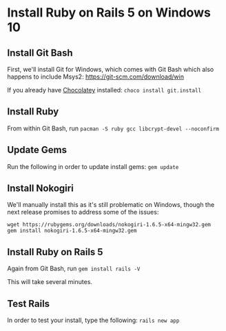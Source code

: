 # Install Ruby on Rails 5 on Windows 10

## Install Git Bash

First, we'll install Git for Windows, which comes with Git Bash which also happens to include Msys2: https://git-scm.com/download/win

If you already have [Chocolatey](https://chocolatey.org/install) installed: `choco install git.install`

## Install Ruby

From within Git Bash, run `pacman -S ruby gcc libcrypt-devel --noconfirm`

## Update Gems

Run the following in order to update install gems: `gem update`

## Install Nokogiri

We'll manually install this as it's still problematic on Windows, though the next release promises to address some of the issues: 

```
wget https://rubygems.org/downloads/nokogiri-1.6.5-x64-mingw32.gem
gem install nokogiri-1.6.5-x64-mingw32.gem
```

## Install Ruby on Rails 5

Again from Git Bash, run `gem install rails -V`

This will take several minutes.

## Test Rails

In order to test your install, type the following: `rails new app`
